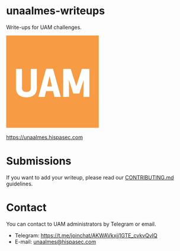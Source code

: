 # unaalmes-writeups
Write-ups for UAM challenges.

![UAM Logo](images/uam-logo.png)

https://unaalmes.hispasec.com

# Submissions
If you want to add your writeup, please read our [CONTRIBUTING.md](CONTRIBUTING.md) guidelines.

# Contact
You can contact to UAM administrators by Telegram or email.
 - Telegram: https://t.me/joinchat/AKWAVkxjj1GTE_cvkvQvIQ
 - E-mail: unaalmes@hispasec.com

